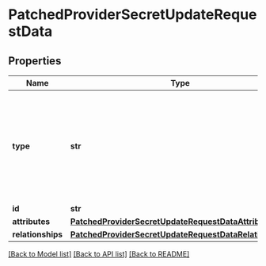 # PatchedProviderSecretUpdateRequestData

## Properties
Name | Type | Description | Notes
------------ | ------------- | ------------- | -------------
**type** | **str** | The [type](https://jsonapi.org/format/#document-resource-object-identification) member is used to describe resource objects that share common attributes and relationships. | 
**id** | **str** |  | 
**attributes** | [**PatchedProviderSecretUpdateRequestDataAttributes**](PatchedProviderSecretUpdateRequestDataAttributes.md) |  | [optional] 
**relationships** | [**PatchedProviderSecretUpdateRequestDataRelationships**](PatchedProviderSecretUpdateRequestDataRelationships.md) |  | [optional] 

[[Back to Model list]](../README.md#documentation-for-models) [[Back to API list]](../README.md#documentation-for-api-endpoints) [[Back to README]](../README.md)

